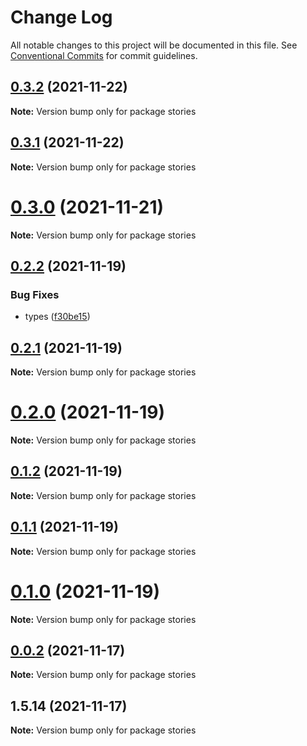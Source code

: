 # Change Log

All notable changes to this project will be documented in this file.
See [Conventional Commits](https://conventionalcommits.org) for commit guidelines.

## [0.3.2](https://github.com/hosseinmd/reactjs-view/compare/v0.3.1...v0.3.2) (2021-11-22)

**Note:** Version bump only for package stories





## [0.3.1](https://github.com/hosseinmd/reactjs-view/compare/v0.3.0...v0.3.1) (2021-11-22)

**Note:** Version bump only for package stories





# [0.3.0](https://github.com/hosseinmd/reactjs-view/compare/v0.2.2...v0.3.0) (2021-11-21)

**Note:** Version bump only for package stories





## [0.2.2](https://github.com/hosseinmd/reactjs-view/compare/v0.2.1...v0.2.2) (2021-11-19)


### Bug Fixes

* types ([f30be15](https://github.com/hosseinmd/reactjs-view/commit/f30be1584db2baeb53ca294354e40340a123ce37))





## [0.2.1](https://github.com/hosseinmd/reactjs-view/compare/v0.2.0...v0.2.1) (2021-11-19)

**Note:** Version bump only for package stories





# [0.2.0](https://github.com/hosseinmd/reactjs-view/compare/v0.1.2...v0.2.0) (2021-11-19)

**Note:** Version bump only for package stories





## [0.1.2](https://github.com/hosseinmd/reactjs-view/compare/v0.1.1...v0.1.2) (2021-11-19)

**Note:** Version bump only for package stories





## [0.1.1](https://github.com/hosseinmd/reactjs-view/compare/v0.1.0...v0.1.1) (2021-11-19)

**Note:** Version bump only for package stories





# [0.1.0](https://github.com/hosseinmd/reactjs-view/compare/v0.0.2...v0.1.0) (2021-11-19)

**Note:** Version bump only for package stories





## [0.0.2](https://github.com/hosseinmd/reactjs-view/compare/v1.5.14...v0.0.2) (2021-11-17)

**Note:** Version bump only for package stories





## 1.5.14 (2021-11-17)

**Note:** Version bump only for package stories
